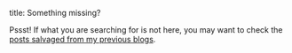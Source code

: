 title: Something missing?

Pssst! If what you are searching for is not here, you may want to check
the [posts salvaged from my previous blogs](/old.html).

